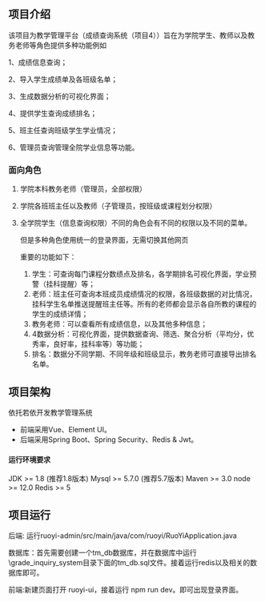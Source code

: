 ## 项目介绍

该项目为教学管理平台（成绩查询系统（项目4））旨在为学院学生、教师以及教务老师等角色提供多种功能例如

1、成绩信息查询；

2、导入学生成绩单及各班级名单；

3、生成数据分析的可视化界面；

4、提供学生查询成绩排名；

5、班主任查询班级学生学业情况；

6、管理员查询管理全院学业信息等功能。



### 面向角色



1. 学院本科教务老师（管理员，全部权限）

2. 学院各班班主任以及教师（子管理员，按班级或课程划分权限）

3. 全学院学生（信息查询权限）不同的角色会有不同的权限以及不同的菜单。

   但是多种角色使用统一的登录界面，无需切换其他网页

   

   重要的功能如下：

   1. 学生：可查询每门课程分数绩点及排名，各学期排名可视化界面，学业预警（挂科提醒）等；
   2. 老师：班主任可查询本班成员成绩情况的权限，各班级数据的对比情况，挂科学生名单推送提醒班主任等。所有的老师都会显示各自所教的课程的学生的成绩详情；
   3.  教务老师：可以查看所有成绩信息，以及其他多种信息；
   4. 4数据分析：可视化界面，提供数据查询、筛选、聚合分析（平均分，优秀率，良好率，挂科率等）等功能；
   5.  排名：数据分不同学期、不同年级和班级显示，教务老师可直接导出排名名单。





## 项目架构

依托若依开发教学管理系统

* 前端采用Vue、Element UI。
* 后端采用Spring Boot、Spring Security、Redis & Jwt。



#### 运行环境要求

JDK >= 1.8 (推荐1.8版本)
Mysql >= 5.7.0 (推荐5.7版本)
Maven >= 3.0
node >= 12.0
Redis >= 5







## 项目运行

后端: 运行ruoyi-admin/src/main/java/com/ruoyi/RuoYiApplication.java

数据库：首先需要创建一个tm_db数据库，并在数据库中运行\grade_inquiry_system目录下面的tm_db.sql文件。接着运行redis以及相关的数据库即可。

前端:新建页面打开 ruoyi-ui，接着运行 npm run dev。即可出现登录界面。
